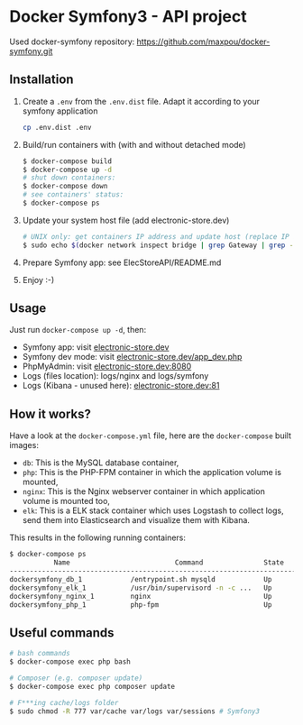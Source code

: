 # Docker Symfony3 - API project

Used docker-symfony repository: https://github.com/maxpou/docker-symfony.git 

## Installation

1. Create a `.env` from the `.env.dist` file. Adapt it according to your symfony application

    ```bash
    cp .env.dist .env
    ```

2. Build/run containers with (with and without detached mode)

    ```bash
    $ docker-compose build
    $ docker-compose up -d
    # shut down containers:
    $ docker-compose down
    # see containers' status:
    $ docker-compose ps
    ```

3. Update your system host file (add electronic-store.dev)

    ```bash
    # UNIX only: get containers IP address and update host (replace IP according to your configuration) (on Windows, edit C:\Windows\System32\drivers\etc\hosts)
    $ sudo echo $(docker network inspect bridge | grep Gateway | grep -o -E '[0-9\.]+') "electronic-store.dev" >> /etc/hosts
    ```

4. Prepare Symfony app: see ElecStoreAPI/README.md

5. Enjoy :-)

## Usage

Just run `docker-compose up -d`, then:

* Symfony app: visit [electronic-store.dev](http://electronic-store.dev)  
* Symfony dev mode: visit [electronic-store.dev/app_dev.php](http://electronic-store.dev/app_dev.php)
* PhpMyAdmin: visit [electronic-store.dev:8080](http://electronic-store.dev:8080)
* Logs (files location): logs/nginx and logs/symfony
* Logs (Kibana - unused here): [electronic-store.dev:81](http://electronic-store.dev:81)

## How it works?

Have a look at the `docker-compose.yml` file, here are the `docker-compose` built images:

* `db`: This is the MySQL database container,
* `php`: This is the PHP-FPM container in which the application volume is mounted,
* `nginx`: This is the Nginx webserver container in which application volume is mounted too,
* `elk`: This is a ELK stack container which uses Logstash to collect logs, send them into Elasticsearch and visualize them with Kibana.

This results in the following running containers:

```bash
$ docker-compose ps
           Name                          Command               State              Ports            
--------------------------------------------------------------------------------------------------
dockersymfony_db_1            /entrypoint.sh mysqld            Up      0.0.0.0:3306->3306/tcp      
dockersymfony_elk_1           /usr/bin/supervisord -n -c ...   Up      0.0.0.0:81->80/tcp          
dockersymfony_nginx_1         nginx                            Up      443/tcp, 0.0.0.0:80->80/tcp
dockersymfony_php_1           php-fpm                          Up      0.0.0.0:9000->9000/tcp      
```

## Useful commands

```bash
# bash commands
$ docker-compose exec php bash

# Composer (e.g. composer update)
$ docker-compose exec php composer update

# F***ing cache/logs folder
$ sudo chmod -R 777 var/cache var/logs var/sessions # Symfony3

```
